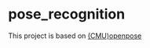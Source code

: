 # pose_recognition

This project is based on [(CMU)openpose](https://github.com/CMU-Perceptual-Computing-Lab/openpose)




